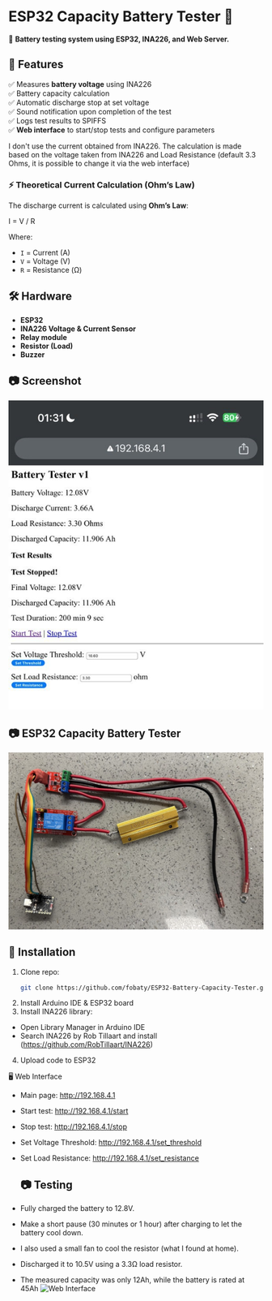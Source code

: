 # ESP32 Capacity Battery Tester 🔋  

🚀 **Battery testing system using ESP32, INA226, and Web Server.**  

## 📌 Features  
✅ Measures **battery voltage** using INA226 </br>
✅ Battery capacity calculation </br>
✅ Automatic discharge stop at set voltage </br>
✅ Sound notification upon completion of the test</br>
✅ Logs test results to SPIFFS </br>
✅ **Web interface** to start/stop tests and configure parameters  

I don't use the current obtained from INA226. 
The calculation is made based on the voltage taken from INA226 and Load Resistance (default 3.3 Ohms, it is possible to change it via the web interface)
### ⚡ **Theoretical Current Calculation (Ohm’s Law)**  
The discharge current is calculated using **Ohm’s Law**:  
<p>I = V / R</p>

Where:  
- `I` = Current (A)  
- `V` = Voltage (V)  
- `R` = Resistance (Ω)  

## 🛠️ Hardware  
- **ESP32**  
- **INA226 Voltage & Current Sensor**  
- **Relay module**  
- **Resistor (Load)**  
- **Buzzer**  

## 📷 Screenshot  
![Web Interface](screenshot.jpg)
## 📷  ESP32 Capacity Battery Tester  
![Web Interface](device.jpg)


## 🚀 Installation  
1. Clone repo:  
   ```bash
   git clone https://github.com/fobaty/ESP32-Battery-Capacity-Tester.git
2. Install Arduino IDE & ESP32 board
3. Install INA226 library:
  - Open Library Manager in Arduino IDE
  - Search INA226 by Rob Tillaart and install (https://github.com/RobTillaart/INA226)
4. Upload code to ESP32

🖥️ Web Interface
- Main page: http://192.168.4.1
- Start test: http://192.168.4.1/start
- Stop test: http://192.168.4.1/stop
- Set Voltage Threshold: http://192.168.4.1/set_threshold
- Set Load Resistance: http://192.168.4.1/set_resistance

  ## 📷  Testing
 - Fully charged the battery to 12.8V.
 - Make a short pause (30 minutes or 1 hour) after charging to let the battery cool down.
 - I also used a small fan to cool the resistor (what I found at home).
 - Discharged it to 10.5V using a 3.3Ω load resistor.
 - The measured capacity was only 12Ah, while the battery is rated at 45Ah
![Web Interface](testing.jpg)
